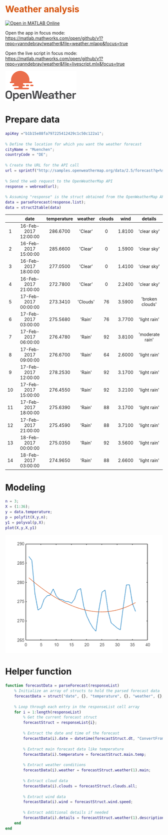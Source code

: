 
# <span style="color:rgb(213,80,0)">Weather analysis</span>
[![Open in MATLAB Online](https://www.mathworks.com/images/responsive/global/open-in-matlab-online.svg)](https://matlab.mathworks.com/open/github/v1?repo=yanndebray/weather)

Open the app in focus mode: https://matlab.mathworks.com/open/github/v1?repo=yanndebray/weather&file=weather.mlapp&focus=true

Open the live script in focus mode: https://matlab.mathworks.com/open/github/v1?repo=yanndebray/weather&file=livescript.mlx&focus=true

<img src="OpenWeather.svg">

# Prepare data
```matlab
apiKey ="b1b15e88fa797225412429c1c50c122a1";

% Define the location for which you want the weather forecast
cityName = "Muenchen"; 
countryCode = "DE";

% Create the URL for the API call
url = sprintf("http://samples.openweathermap.org/data/2.5/forecast?q=%s,%s&appid=%s", cityName, countryCode, apiKey);

% Send the web request to the OpenWeatherMap API
response = webread(url);

% Assuming "response" is the struct obtained from the OpenWeatherMap API
data = parseForecast(response.list);
data = struct2table(data)
```
| |date|temperature|weather|clouds|wind|details|
|:--:|:--:|:--:|:--:|:--:|:--:|:--:|
|1|16-Feb-2017 12:00:00|286.6700|'Clear'|0|1.8100|'clear sky'|
|2|16-Feb-2017 15:00:00|285.6600|'Clear'|0|1.5900|'clear sky'|
|3|16-Feb-2017 18:00:00|277.0500|'Clear'|0|1.4100|'clear sky'|
|4|16-Feb-2017 21:00:00|272.7800|'Clear'|0|2.2400|'clear sky'|
|5|17-Feb-2017 00:00:00|273.3410|'Clouds'|76|3.5900|'broken clouds'|
|6|17-Feb-2017 03:00:00|275.5680|'Rain'|76|3.7700|'light rain'|
|7|17-Feb-2017 06:00:00|276.4780|'Rain'|92|3.8100|'moderate rain'|
|8|17-Feb-2017 09:00:00|276.6700|'Rain'|64|2.6000|'light rain'|
|9|17-Feb-2017 12:00:00|278.2530|'Rain'|92|3.1700|'light rain'|
|10|17-Feb-2017 15:00:00|276.4550|'Rain'|92|3.2100|'light rain'|
|11|17-Feb-2017 18:00:00|275.6390|'Rain'|88|3.1700|'light rain'|
|12|17-Feb-2017 21:00:00|275.4590|'Rain'|88|3.7100|'light rain'|
|13|18-Feb-2017 00:00:00|275.0350|'Rain'|92|3.5600|'light rain'|
|14|18-Feb-2017 03:00:00|274.9650|'Rain'|88|2.6600|'light rain'|

# Modeling
```matlab
n = 3;
X = (1:36);
y = data.temperature;
p = polyfit(X,y,n);
y1 = polyval(p,X);
plot(X,y,X,y1)
```

<center><img src="README_media/figure_0.png" width="516" alt="figure_0.png"></center>

# Helper function
```matlab
function forecastData = parseForecast(responseList)
    % Initialize an array of structs to hold the parsed forecast data
    forecastData = struct("date", {}, "temperature", {}, "weather", {}, "clouds", {}, "wind", {}, "details", {});

    % Loop through each entry in the responseList cell array
    for i = 1:length(responseList)
        % Get the current forecast struct
        forecastStruct = responseList{i};

        % Extract the date and time of the forecast
        forecastData(i).date = datetime(forecastStruct.dt, "ConvertFrom", "posixtime");

        % Extract main forecast data like temperature
        forecastData(i).temperature = forecastStruct.main.temp;

        % Extract weather conditions
        forecastData(i).weather = forecastStruct.weather(1).main;

        % Extract cloud data
        forecastData(i).clouds = forecastStruct.clouds.all;

        % Extract wind data
        forecastData(i).wind = forecastStruct.wind.speed;

        % Extract additional details if needed
        forecastData(i).details = forecastStruct.weather(1).description;
    end
end
```
